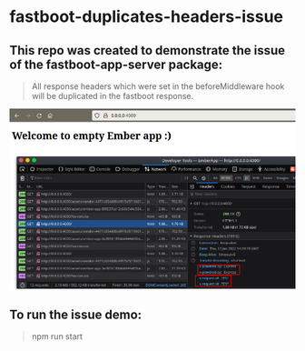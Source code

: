 # fastboot-duplicates-headers-issue

## This repo was created to demonstrate the issue of the fastboot-app-server package:

> All response headers which were set in the beforeMiddleware hook will be duplicated in the fastboot response.

![Issue Screenshot](/assets/images/issue-screenshot.png)

## To run the issue demo:

> npm run start
